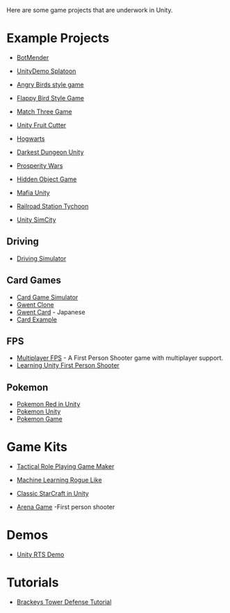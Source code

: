Here are some game projects that are underwork in Unity.


# Example Projects

* [BotMender](https://github.com/Trigary/BotMender)
* [UnityDemo Splatoon](https://github.com/xieliujian/UnityDemo_Splatoon)
* [Angry Birds style game](https://github.com/dgkanatsios/AngryBirdsStyleGame)
* [Flappy Bird Style Game](https://github.com/dgkanatsios/FlappyBirdStyleGame)

* [Match Three Game](https://github.com/dgkanatsios/MatchThreeGame)

* [Unity Fruit Cutter](https://github.com/tutsplus/UnityFruitCutter)

* [Hogwarts](https://github.com/OpenHogwarts/hogwarts)

* [Darkest Dungeon Unity](https://github.com/Reinisch/Darkest-Dungeon-Unity)
* [Prosperity Wars](https://github.com/Nashet/Prosperity-Wars)

* [Hidden Object Game](https://github.com/cabrennan/HiddenObjGame)

* [Mafia Unity](https://github.com/OpenMafia/MafiaUnity)


* [Railroad Station Tychoon](https://github.com/Pilus/RailroadStationTychoon)

* [Unity SimCity](https://github.com/geronimo-lisboa/unity-simcity)

## Driving

* [Driving Simulator](https://github.com/DingYiWen/Driving-simulator)

## Card Games
* [Card Game Simulator](https://github.com/finol-digital/Card-Game-Simulator)
* [Gwent Clone](https://github.com/Muskson/gwent-clone)
* [Gwent Card](https://github.com/664235822/GwentCard) - Japanese
* [Card Example](https://github.com/rygo6/CardExample-Unity)


## FPS

* [Multiplayer FPS](https://github.com/Armour/Multiplayer-FPS) - A First Person Shooter game with multiplayer support.
* [Learning Unity First Person Shooter](https://github.com/shacharoz/Learning-Unity-First-Person-Shooter)

## Pokemon
* [Pokemon Red in Unity](https://github.com/thatrs/Pokemon-Red-Unity)
* [Pokemon Unity](https://github.com/PokemonUnity/PokemonUnity)
* [Pokemon Game](https://github.com/shashankgupta06/Pokemon-Game)

# Game Kits

* [Tactical Role Playing Game Maker](https://github.com/Narratech/TRPGMaker)

* [Machine Learning Rogue Like](https://github.com/UnityTechnologies/MachineLearningRoguelike)

* [Classic StarCraft in Unity](https://github.com/coconauts/startcraft-unity3d)

* [Arena Game](https://github.com/NFMynster/ArenaGame) -First person shooter




# Demos

* [Unity RTS Demo](https://github.com/stormtek/unity-rts-demo)

# Tutorials
* [Brackeys Tower Defense Tutorial](https://github.com/Brackeys/Tower-Defense-Tutorial)
